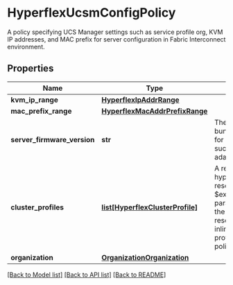 # HyperflexUcsmConfigPolicy

A policy specifying UCS Manager settings such as service profile org, KVM IP addresses, and MAC prefix for server configuration in Fabric Interconnect environment. 
## Properties
Name | Type | Description | Notes
------------ | ------------- | ------------- | -------------
**kvm_ip_range** | [**HyperflexIpAddrRange**](HyperflexIpAddrRange.md) |  | [optional] 
**mac_prefix_range** | [**HyperflexMacAddrPrefixRange**](HyperflexMacAddrPrefixRange.md) |  | [optional] 
**server_firmware_version** | **str** | The server firmware bundle version used for server components such as CIMC, adapters, BIOS, etc.    | [optional] 
**cluster_profiles** | [**list[HyperflexClusterProfile]**](HyperflexClusterProfile.md) | A reference to a hyperflexClusterProfile resource. When the $expand query parameter is specified, the referenced resource is returned inline. List of cluster profiles using this policy.  | [optional] 
**organization** | [**OrganizationOrganization**](.md) |  | [optional] 

[[Back to Model list]](../README.md#documentation-for-models) [[Back to API list]](../README.md#documentation-for-api-endpoints) [[Back to README]](../README.md)


